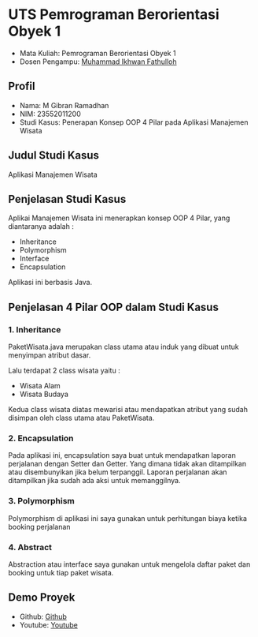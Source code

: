 # UTS Pemrograman Berorientasi Obyek 1

<ul>
  <li>Mata Kuliah: Pemrograman Berorientasi Obyek 1</li>
  <li>Dosen Pengampu: <a href="https://github.com/Muhammad-Ikhwan-Fathulloh">Muhammad Ikhwan Fathulloh</a></li>
</ul>

## Profil

<ul>
  <li>Nama: M Gibran Ramadhan</li>
  <li>NIM: 23552011200</li>
  <li>Studi Kasus: Penerapan Konsep OOP 4 Pilar pada Aplikasi Manajemen Wisata</li>
</ul>

## Judul Studi Kasus

<p>Aplikasi Manajemen Wisata</p>

## Penjelasan Studi Kasus

<p>Aplikai Manajemen Wisata ini menerapkan konsep OOP 4 Pilar, yang diantaranya adalah :</p>
<ul>
  <li>Inheritance</li>
  <li>Polymorphism</li>
  <li>Interface</li>
  <li>Encapsulation</li>
</ul>
<p>Aplikasi ini berbasis Java.</p>

## Penjelasan 4 Pilar OOP dalam Studi Kasus

### 1. Inheritance

<p>PaketWisata.java merupakan class utama atau induk yang dibuat untuk menyimpan atribut dasar.</p>
<p>Lalu terdapat 2 class wisata yaitu :</p>
<ul>
  <li>Wisata Alam</li>
  <li>Wisata Budaya</li>
</ul>
<p>Kedua class wisata diatas mewarisi atau mendapatkan atribut yang sudah disimpan oleh class utama atau PaketWisata.</p>

### 2. Encapsulation

<p>Pada aplikasi ini, encapsulation saya buat untuk mendapatkan laporan perjalanan dengan Setter dan Getter. Yang dimana tidak akan ditampilkan atau disembunyikan jika belum terpanggil. Laporan perjalanan akan ditampilkan jika sudah ada aksi untuk memanggilnya.</p>

### 3. Polymorphism

<p>Polymorphism di aplikasi ini saya gunakan untuk perhitungan biaya ketika booking perjalanan</p>

### 4. Abstract

<p>Abstraction atau interface saya gunakan untuk mengelola daftar paket dan booking untuk tiap paket wisata.</p>

## Demo Proyek

<ul>
  <li>Github: <a href="">Github</a></li>
  <li>Youtube: <a href="">Youtube</a></li>
</ul>
